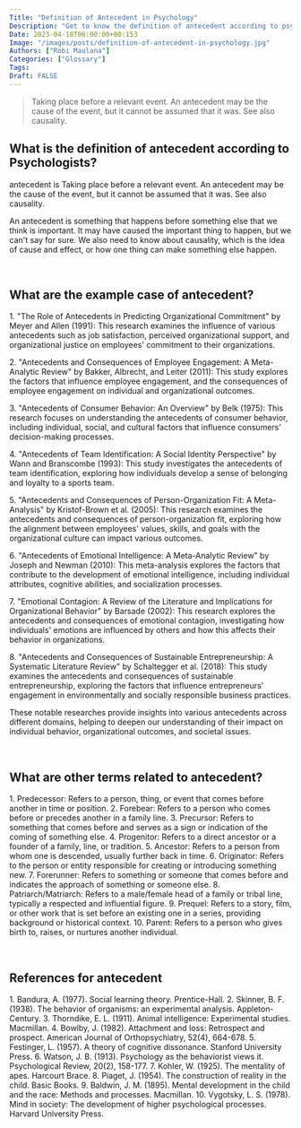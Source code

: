 ```yaml
---
Title: "Definition of Antecedent in Psychology"
Description: "Get to know the definition of antecedent according to psychologists."
Date: 2023-04-18T06:00:00+00:153
Image: "/images/posts/definition-of-antecedent-in-psychology.jpg"
Authors: ["Robi Maulana"]
Categories: ["Glossary"]
Tags: 
Draft: FALSE
---
```





> Taking place before a relevant event. An antecedent may be the cause of the event, but it cannot be assumed that it was. See also causality.

## What is the definition of antecedent according to Psychologists?

antecedent is Taking place before a relevant event. An antecedent may be the cause of the event, but it cannot be assumed that it was. See also causality.

An antecedent is something that happens before something else that we think is important. It may have caused the important thing to happen, but we can't say for sure. We also need to know about causality, which is the idea of cause and effect, or how one thing can make something else happen.

 

## What are the example case of antecedent?

1\. "The Role of Antecedents in Predicting Organizational Commitment" by Meyer and Allen (1991): This research examines the influence of various antecedents such as job satisfaction, perceived organizational support, and organizational justice on employees' commitment to their organizations.

2\. "Antecedents and Consequences of Employee Engagement: A Meta-Analytic Review" by Bakker, Albrecht, and Leiter (2011): This study explores the factors that influence employee engagement, and the consequences of employee engagement on individual and organizational outcomes.

3\. "Antecedents of Consumer Behavior: An Overview" by Belk (1975): This research focuses on understanding the antecedents of consumer behavior, including individual, social, and cultural factors that influence consumers' decision-making processes.

4\. "Antecedents of Team Identification: A Social Identity Perspective" by Wann and Branscombe (1993): This study investigates the antecedents of team identification, exploring how individuals develop a sense of belonging and loyalty to a sports team.

5\. "Antecedents and Consequences of Person-Organization Fit: A Meta-Analysis" by Kristof-Brown et al. (2005): This research examines the antecedents and consequences of person-organization fit, exploring how the alignment between employees' values, skills, and goals with the organizational culture can impact various outcomes.

6\. "Antecedents of Emotional Intelligence: A Meta-Analytic Review" by Joseph and Newman (2010): This meta-analysis explores the factors that contribute to the development of emotional intelligence, including individual attributes, cognitive abilities, and socialization processes.

7\. "Emotional Contagion: A Review of the Literature and Implications for Organizational Behavior" by Barsade (2002): This research explores the antecedents and consequences of emotional contagion, investigating how individuals' emotions are influenced by others and how this affects their behavior in organizations.

8\. "Antecedents and Consequences of Sustainable Entrepreneurship: A Systematic Literature Review" by Schaltegger et al. (2018): This study examines the antecedents and consequences of sustainable entrepreneurship, exploring the factors that influence entrepreneurs' engagement in environmentally and socially responsible business practices.

These notable researches provide insights into various antecedents across different domains, helping to deepen our understanding of their impact on individual behavior, organizational outcomes, and societal issues.

 

## What are other terms related to antecedent?

1\. Predecessor: Refers to a person, thing, or event that comes before another in time or position. 2. Forebear: Refers to a person who comes before or precedes another in a family line. 3. Precursor: Refers to something that comes before and serves as a sign or indication of the coming of something else. 4. Progenitor: Refers to a direct ancestor or a founder of a family, line, or tradition. 5. Ancestor: Refers to a person from whom one is descended, usually further back in time. 6. Originator: Refers to the person or entity responsible for creating or introducing something new. 7. Forerunner: Refers to something or someone that comes before and indicates the approach of something or someone else. 8. Patriarch/Matriarch: Refers to a male/female head of a family or tribal line, typically a respected and influential figure. 9. Prequel: Refers to a story, film, or other work that is set before an existing one in a series, providing background or historical context. 10. Parent: Refers to a person who gives birth to, raises, or nurtures another individual.

 

## References for antecedent

1\. Bandura, A. (1977). Social learning theory. Prentice-Hall. 2. Skinner, B. F. (1938). The behavior of organisms: an experimental analysis. Appleton-Century. 3. Thorndike, E. L. (1911). Animal intelligence: Experimental studies. Macmillan. 4. Bowlby, J. (1982). Attachment and loss: Retrospect and prospect. American Journal of Orthopsychiatry, 52(4), 664-678. 5. Festinger, L. (1957). A theory of cognitive dissonance. Stanford University Press. 6. Watson, J. B. (1913). Psychology as the behaviorist views it. Psychological Review, 20(2), 158-177. 7. Kohler, W. (1925). The mentality of apes. Harcourt Brace. 8. Piaget, J. (1954). The construction of reality in the child. Basic Books. 9. Baldwin, J. M. (1895). Mental development in the child and the race: Methods and processes. Macmillan. 10. Vygotsky, L. S. (1978). Mind in society: The development of higher psychological processes. Harvard University Press.
